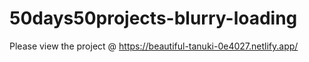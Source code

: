# 50days50projects-blurry-loading

Please view the project @ https://beautiful-tanuki-0e4027.netlify.app/
